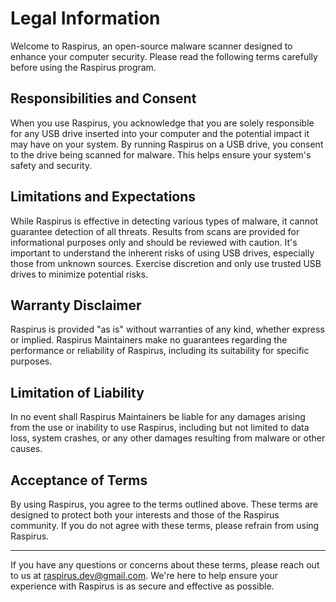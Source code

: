# Legal Information

Welcome to Raspirus, an open-source malware scanner designed to enhance your computer security. Please read the following terms carefully before using the Raspirus program.

## Responsibilities and Consent

When you use Raspirus, you acknowledge that you are solely responsible for any USB drive inserted into your computer and the potential impact it may have on your system. By running Raspirus on a USB drive, you consent to the drive being scanned for malware. This helps ensure your system's safety and security.

## Limitations and Expectations

While Raspirus is effective in detecting various types of malware, it cannot guarantee detection of all threats. Results from scans are provided for informational purposes only and should be reviewed with caution. It's important to understand the inherent risks of using USB drives, especially those from unknown sources. Exercise discretion and only use trusted USB drives to minimize potential risks.

## Warranty Disclaimer

Raspirus is provided "as is" without warranties of any kind, whether express or implied. Raspirus Maintainers make no guarantees regarding the performance or reliability of Raspirus, including its suitability for specific purposes.

## Limitation of Liability

In no event shall Raspirus Maintainers be liable for any damages arising from the use or inability to use Raspirus, including but not limited to data loss, system crashes, or any other damages resulting from malware or other causes.

## Acceptance of Terms

By using Raspirus, you agree to the terms outlined above. These terms are designed to protect both your interests and those of the Raspirus community. If you do not agree with these terms, please refrain from using Raspirus.

---

If you have any questions or concerns about these terms, please reach out to us at [raspirus.dev@gmail.com](mailto:raspirus.dev@gmail.com). We're here to help ensure your experience with Raspirus is as secure and effective as possible.
